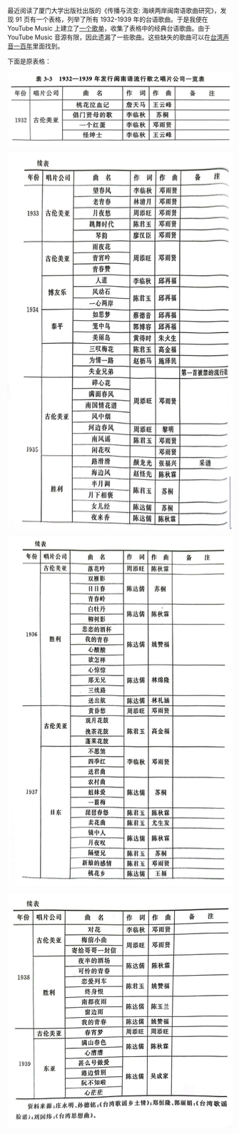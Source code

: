 最近阅读了厦门大学出版社出版的《传播与流变: 海峡两岸闽南语歌曲研究》，发现 91 页有一个表格，列举了所有 1932-1939 年的台语歌曲。于是我便在 YouTube Music 上建立了[一个歌单](https://music.youtube.com/playlist?list=PLjJvx372ZSwVyV4QIobEW8sg_PXNus5RY&si=7-SCelc4h2IjIuwB)，收集了表格中的经典台语歌曲。由于 YouTube Music 音源有限，因此遗漏了一些歌曲。这些缺失的歌曲可以在[台湾声音一百年](https://audio.nmth.gov.tw/audio)里面找到。

下面是原表格：

![](table_1.jpg)

![](table_2.jpg)

![](table_3.jpg)

![](table_4.jpg)
